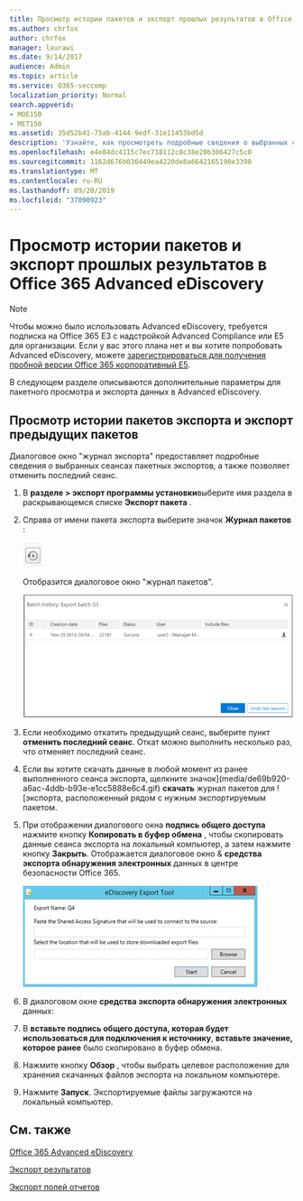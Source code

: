 ```yaml
---
title: Просмотр истории пакетов и экспорт прошлых результатов в Office 365 Advanced eDiscovery
ms.author: chrfox
author: chrfox
manager: laurawi
ms.date: 9/14/2017
audience: Admin
ms.topic: article
ms.service: O365-seccomp
localization_priority: Normal
search.appverid:
- MOE150
- MET150
ms.assetid: 35d52b41-75ab-4144-9edf-31e11453bd5d
description: 'Узнайте, как просмотреть подробные сведения о выбранных сеансах пакетного экспорта и как отменить последний сеанс экспорта в Office 365 Advanced eDiscovery.  '
ms.openlocfilehash: e4e84dc4115c7ec718112c8c38e20b306427c5c0
ms.sourcegitcommit: 1162d676b036449ea4220de8a6642165190e3398
ms.translationtype: MT
ms.contentlocale: ru-RU
ms.lasthandoff: 09/20/2019
ms.locfileid: "37090923"
---
```

# <a name="view-batch-history-and-export-past-results-in-office-365-advanced-ediscovery"></a>Просмотр истории пакетов и экспорт прошлых результатов в Office 365 Advanced eDiscovery

> [!NOTE]
> Чтобы можно было использовать Advanced eDiscovery, требуется подписка на Office 365 E3 с надстройкой Advanced Compliance или E5 для организации. Если у вас этого плана нет и вы хотите попробовать Advanced eDiscovery, можете [зарегистрироваться для получения пробной версии Office 365 корпоративный E5](https://go.microsoft.com/fwlink/p/?LinkID=698279). 
  
В следующем разделе описываются дополнительные параметры для пакетного просмотра и экспорта данных в Advanced eDiscovery. 
  
## <a name="viewing-export-batch-history-and-exporting-previous-batches"></a>Просмотр истории пакетов экспорта и экспорт предыдущих пакетов

Диалоговое окно "журнал экспорта" предоставляет подробные сведения о выбранных сеансах пакетных экспортов, а также позволяет отменить последний сеанс.
  
1. В **разделе \> экспорт программы установки**выберите имя раздела в раскрывающемся списке **Экспорт пакета** . 
    
2. Справа от имени пакета экспорта выберите значок **Журнал пакетов** : 
    
    ![Значок журнала пакета для экспорта](media/a14f6ef9-0c3c-4851-b65d-9380f2d8a38a.gif)
  
    Отобразится диалоговое окно "журнал пакетов".
    
    ![Журнал пакета для экспорта](media/04c5b75c-348c-491d-b4fe-716659333890.png)
  
3. Если необходимо откатить предыдущий сеанс, выберите пункт **отменить последний сеанс**. Откат можно выполнить несколько раз, что отменяет последний сеанс.
    
4. Если вы хотите скачать данные в любой момент из ранее выполненного сеанса экспорта, щелкните значок](media/de69b920-a6ac-4ddb-b93e-e1cc5888e6c4.gif) **скачать** журнал пакетов для ![экспорта, расположенный рядом с нужным экспортируемым пакетом. 
    
5. При отображении диалогового окна **подпись общего доступа** нажмите кнопку **Копировать в буфер обмена** , чтобы скопировать данные сеанса экспорта на локальный компьютер, а затем нажмите кнопку **Закрыть**. Отображается диалоговое окно &amp; **средства экспорта обнаружения электронных** данных в центре безопасности Office 365. 
    
    ![Диалоговое окно экспорта обнаруженных электронных данных](media/01f79d2d-6da0-45e6-9c6f-ab12347572cb.gif)
  
6. В диалоговом окне **средства экспорта обнаружения электронных** данных: 
    
1. В **вставьте подпись общего доступа, которая будет использоваться для подключения к источнику**, **вставьте значение, которое ранее** было скопировано в буфер обмена. 
    
2. Нажмите кнопку **Обзор** , чтобы выбрать целевое расположение для хранения скачанных файлов экспорта на локальном компьютере. 
    
3. Нажмите **Запуск**. Экспортируемые файлы загружаются на локальный компьютер. 
    
## <a name="see-also"></a>См. также

[Office 365 Advanced eDiscovery](office-365-advanced-ediscovery.md)
  
[Экспорт результатов](export-results-in-advanced-ediscovery.md)

[Экспорт полей отчетов](export-report-fields-in-advanced-ediscovery.md)

